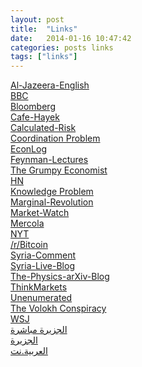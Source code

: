 ```yaml
---
layout: post
title:  "Links"
date:   2014-01-16 10:47:42
categories: posts links
tags: ["links"]
---
```


<a target="_blank" href="http://www.aljazeera.com/news/middleeast/">Al-Jazeera-English</a><br />
<a target="_blank" href="http://www.bbc.co.uk/news/world/">BBC</a><br />
<a target="_blank" href="http://www.bloomberg.com/">Bloomberg</a><br />
<a target="_blank" href="http://www.cafehayek.com/">Cafe-Hayek</a><br />
<a target="_blank" href="http://www.calculatedriskblog.com/">Calculated-Risk</a><br />
<a target="_blank" href="http://www.coordinationproblem.org/">Coordination Problem</a><br />
<a target="_blank" href="http://econlog.econlib.org/">EconLog</a><br />
<a target="_blank" href="http://www.feynmanlectures.caltech.edu/">Feynman-Lectures</a><br />
<a target="_blank" href="http://johnhcochrane.blogspot.com/">The Grumpy Economist</a><br />
<a target="_blank" href="https://news.ycombinator.com/news">HN</a><br />
<a target="_blank" href="http://knowledgeproblem.com/">Knowledge Problem</a><br />
<a target="_blank" href="http://marginalrevolution.com/">Marginal-Revolution</a><br />
<a target="_blank" href="http://www.marketwatch.com/">Market-Watch</a><br />
<a target="_blank" href="http://www.mercola.com/">Mercola</a><br />
<a target="_blank" href="http://www.nytimes.com/">NYT</a><br />
<a target="_blank" href="http://www.reddit.com/r/bitcoin">/r/Bitcoin</a><br />
<a target="_blank" href="http://www.joshualandis.com/blog/">Syria-Comment</a><br />
<a target="_blank" href="http://live.aljazeera.com/Event/Syria_Live_Blog">Syria-Live-Blog</a><br />
<a target="_blank" href="https://medium.com/the-physics-arxiv-blog">The-Physics-arXiv-Blog</a><br />
<a target="_blank" href="http://thinkmarkets.wordpress.com/">ThinkMarkets</a><br />
<a target="_blank" href="http://unenumerated.blogspot.com/">Unenumerated</a><br />
<a target="_blank" href="http://www.volokh.com/">The Volokh Conspiracy</a><br />
<a target="_blank" href="http://online.wsj.com/home-page">WSJ</a><br />
<a target="_blank" href="http://www.livestation.com/ar/channels/aljazeera-arabic">الجزيرة مباشرة</a><br />
<a target="_blank" href="http://www.aljazeera.net/portal">الجزيرة</a><br />
<a target="_blank" href="http://www.alarabiya.net/default.html">العربية.نت</a>